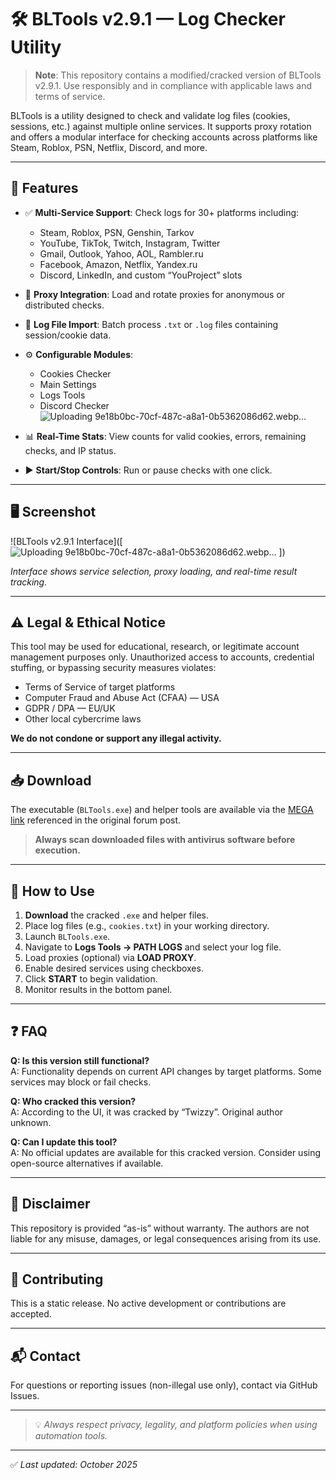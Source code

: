 # 🛠️ BLTools v2.9.1 — Log Checker Utility

> **Note**: This repository contains a modified/cracked version of BLTools v2.9.1. Use responsibly and in compliance with applicable laws and terms of service.

BLTools is a utility designed to check and validate log files (cookies, sessions, etc.) against multiple online services. It supports proxy rotation and offers a modular interface for checking accounts across platforms like Steam, Roblox, PSN, Netflix, Discord, and more.

---

## 📌 Features

- ✅ **Multi-Service Support**: Check logs for 30+ platforms including:
  - Steam, Roblox, PSN, Genshin, Tarkov
  - YouTube, TikTok, Twitch, Instagram, Twitter
  - Gmail, Outlook, Yahoo, AOL, Rambler.ru
  - Facebook, Amazon, Netflix, Yandex.ru
  - Discord, LinkedIn, and custom “YouProject” slots
- 🧭 **Proxy Integration**: Load and rotate proxies for anonymous or distributed checks.
- 📁 **Log File Import**: Batch process `.txt` or `.log` files containing session/cookie data.
- ⚙️ **Configurable Modules**:
  - Cookies Checker
  - Main Settings
  - Logs Tools
  - Discord Checker![Uploading 9e18b0bc-70cf-487c-a8a1-0b5362086d62.webp…]()

- 📊 **Real-Time Stats**: View counts for valid cookies, errors, remaining checks, and IP status.
- ▶️ **Start/Stop Controls**: Run or pause checks with one click.

---

## 🖥️ Screenshot

![BLTools v2.9.1 Interface]([![Uploading 9e18b0bc-70cf-487c-a8a1-0b5362086d62.webp…]()
])

*Interface shows service selection, proxy loading, and real-time result tracking.*

---

## ⚠️ Legal & Ethical Notice

This tool may be used for educational, research, or legitimate account management purposes only. Unauthorized access to accounts, credential stuffing, or bypassing security measures violates:

- Terms of Service of target platforms  
- Computer Fraud and Abuse Act (CFAA) — USA  
- GDPR / DPA — EU/UK  
- Other local cybercrime laws  

**We do not condone or support any illegal activity.**

---

## 📥 Download

The executable (`BLTools.exe`) and helper tools are available via the [MEGA link](https://mega.nz/) referenced in the original forum post.  
> **Always scan downloaded files with antivirus software before execution.**

---

## 🔧 How to Use

1. **Download** the cracked `.exe` and helper files.
2. Place log files (e.g., `cookies.txt`) in your working directory.
3. Launch `BLTools.exe`.
4. Navigate to **Logs Tools → PATH LOGS** and select your log file.
5. Load proxies (optional) via **LOAD PROXY**.
6. Enable desired services using checkboxes.
7. Click **START** to begin validation.
8. Monitor results in the bottom panel.

---

## ❓ FAQ

**Q: Is this version still functional?**  
A: Functionality depends on current API changes by target platforms. Some services may block or fail checks.

**Q: Who cracked this version?**  
A: According to the UI, it was cracked by “Twizzy”. Original author unknown.

**Q: Can I update this tool?**  
A: No official updates are available for this cracked version. Consider using open-source alternatives if available.

---

## 📜 Disclaimer

This repository is provided “as-is” without warranty. The authors are not liable for any misuse, damages, or legal consequences arising from its use.

---

## 🤝 Contributing

This is a static release. No active development or contributions are accepted.

---

## 📬 Contact

For questions or reporting issues (non-illegal use only), contact via GitHub Issues.

---

> 💡 *Always respect privacy, legality, and platform policies when using automation tools.*

---

✅ *Last updated: October 2025*
